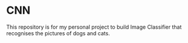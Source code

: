 # CNN
This repository is for my personal project to build Image Classifier that recognises the pictures of dogs and cats.
